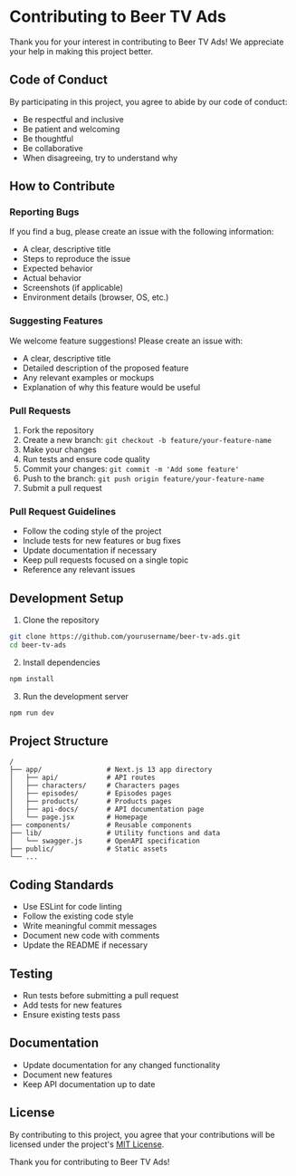 # Contributing to Beer TV Ads 

Thank you for your interest in contributing to Beer TV Ads! We appreciate your help in making this project better.

## Code of Conduct

By participating in this project, you agree to abide by our code of conduct:

- Be respectful and inclusive
- Be patient and welcoming
- Be thoughtful
- Be collaborative
- When disagreeing, try to understand why

## How to Contribute

### Reporting Bugs

If you find a bug, please create an issue with the following information:

- A clear, descriptive title
- Steps to reproduce the issue
- Expected behavior
- Actual behavior
- Screenshots (if applicable)
- Environment details (browser, OS, etc.)

### Suggesting Features

We welcome feature suggestions! Please create an issue with:

- A clear, descriptive title
- Detailed description of the proposed feature
- Any relevant examples or mockups
- Explanation of why this feature would be useful

### Pull Requests

1. Fork the repository
2. Create a new branch: `git checkout -b feature/your-feature-name`
3. Make your changes
4. Run tests and ensure code quality
5. Commit your changes: `git commit -m 'Add some feature'`
6. Push to the branch: `git push origin feature/your-feature-name`
7. Submit a pull request

### Pull Request Guidelines

- Follow the coding style of the project
- Include tests for new features or bug fixes
- Update documentation if necessary
- Keep pull requests focused on a single topic
- Reference any relevant issues

## Development Setup

1. Clone the repository
```bash
git clone https://github.com/yourusername/beer-tv-ads.git
cd beer-tv-ads
```

2. Install dependencies
```bash
npm install
```

3. Run the development server
```bash
npm run dev
```

## Project Structure

```
/
├── app/                # Next.js 13 app directory
│   ├── api/            # API routes
│   ├── characters/     # Characters pages
│   ├── episodes/       # Episodes pages
│   ├── products/       # Products pages
│   ├── api-docs/       # API documentation page
│   └── page.jsx        # Homepage
├── components/         # Reusable components
├── lib/                # Utility functions and data
│   └── swagger.js      # OpenAPI specification
├── public/             # Static assets
└── ...
```

## Coding Standards

- Use ESLint for code linting
- Follow the existing code style
- Write meaningful commit messages
- Document new code with comments
- Update the README if necessary

## Testing

- Run tests before submitting a pull request
- Add tests for new features
- Ensure existing tests pass

## Documentation

- Update documentation for any changed functionality
- Document new features
- Keep API documentation up to date

## License

By contributing to this project, you agree that your contributions will be licensed under the project's [MIT License](LICENSE).

Thank you for contributing to Beer TV Ads!
